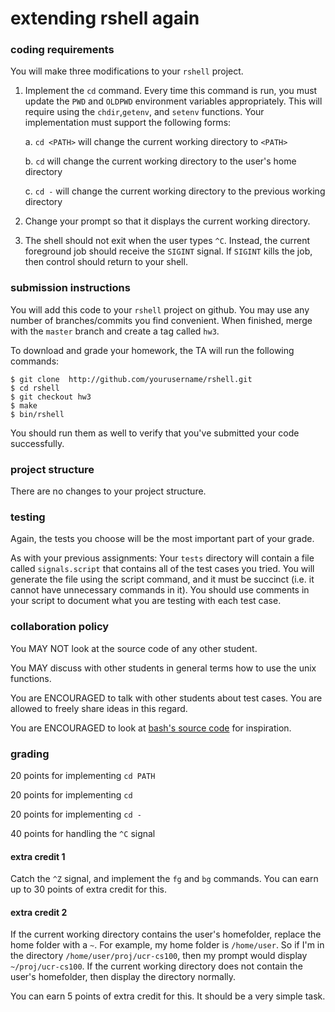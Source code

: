 # extending rshell again

### coding requirements

You will make three modifications to your `rshell` project.

1. Implement the `cd` command.
Every time this command is run, you must update the `PWD` and `OLDPWD` environment variables appropriately.
This will require using the `chdir`,`getenv`, and `setenv` functions.
Your implementation must support the following forms:

    a. `cd <PATH>` will change the current working directory to `<PATH>`

    b. `cd` will change the current working directory to the user's home directory

    c. `cd -` will change the current working directory to the previous working directory

1. Change your prompt so that it displays the current working directory.

1. The shell should not exit when the user types `^C`.
Instead, the current foreground job should receive the `SIGINT` signal.
If `SIGINT` kills the job, then control should return to your shell.

<!--
1. Your shell must be able to find commands (e.g. `ls` and `tee`) by searching for them using the user's current `PATH` environment variable.  Previously, you were required to only look in the directory `/usr/bin` for these commands, but now you must search many directories.  There are versions of the `exec` function that will perform this search for you automatically (e.g. `execvp`), but you are not allowed to use them.  You must use the `getenv` function to get the current `PATH`, then manually search these directories for the command.

2. The shell should not exit when the user types `^C`.  Instead, the current foreground job should interrupt.

3. Implement the `cd` command, and change your prompt so that it displays the current working directory.  This will require using the `chdir` function.
In bash, the `cd` command without an argument will change the current working directory to the home directory.
You do not have to implement this feature.
-->

### submission instructions

You will add this code to your `rshell` project on github.  You may use any number of branches/commits you find convenient.  When finished, merge with the `master` branch and create a tag called `hw3`.

To download and grade your homework, the TA will run the following commands:

```
$ git clone  http://github.com/yourusername/rshell.git
$ cd rshell
$ git checkout hw3
$ make
$ bin/rshell
```

You should run them as well to verify that you've submitted your code successfully.

### project structure

There are no changes to your project structure.

### testing

Again, the tests you choose will be the most important part of your grade.

As with your previous assignments: Your `tests` directory will contain a file called `signals.script` that contains all of the test cases you tried. You will generate the file using the script command, and it must be succinct (i.e. it cannot have unnecessary commands in it). You should use comments in your script to document what you are testing with each test case.

### collaboration policy

You MAY NOT look at the source code of any other student.

You MAY discuss with other students in general terms how to use the unix functions.

You are ENCOURAGED to talk with other students about test cases.
You are allowed to freely share ideas in this regard.

You are ENCOURAGED to look at [bash's source code](https://www.gnu.org/software/bash/) for inspiration.

### grading

20 points for implementing `cd PATH`

20 points for implementing `cd`

20 points for implementing `cd -`

40 points for handling the `^C` signal

#### extra credit 1

Catch the `^Z` signal, and implement the `fg` and `bg` commands.
You can earn up to 30 points of extra credit for this.

#### extra credit 2

If the current working directory contains the user's homefolder, replace the home folder with a `~`.
For example, my home folder is `/home/user`.
So if I'm in the directory `/home/user/proj/ucr-cs100`, then my prompt would display `~/proj/ucr-cs100`.
If the current working directory does not contain the user's homefolder, then display the directory normally.

You can earn 5 points of extra credit for this.
It should be a very simple task.
